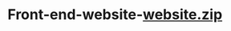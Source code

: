 # Front-end-website-[website.zip](https://github.com/pythondev1-1/Front-end-website-/files/8626399/website.zip)
